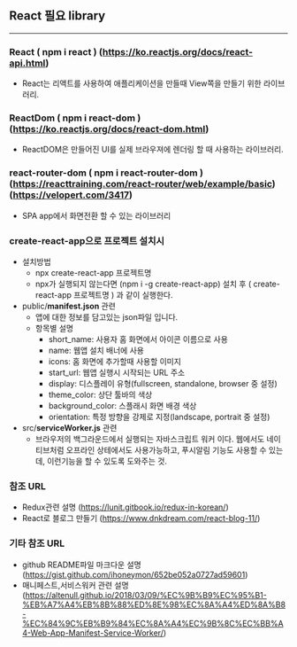 ## React 필요 library
---------------------------------

### React ( npm i react ) (https://ko.reactjs.org/docs/react-api.html)
* React는 리액트를 사용하여 애플리케이션을 만들때 View쪽을 만들기 위한 라이브러리.
### ReactDom ( npm i react-dom ) (https://ko.reactjs.org/docs/react-dom.html)
* ReactDOM은 만들어진 UI를 실제 브라우져에 렌더링 할 때 사용하는 라이브러리.
### react-router-dom ( npm i react-router-dom ) (https://reacttraining.com/react-router/web/example/basic) (https://velopert.com/3417)
* SPA app에서 화면전환 할 수 있는 라이브러리

### create-react-app으로 프로젝트 설치시
* 설치방법
  - npx create-react-app 프로젝트명 
  - npx가 실행되지 않는다면 (npm i -g create-react-app) 설치 후 ( create-react-app 프로젝트명 ) 과 같이 실행한다.
* public/**manifest.json** 관련
  - 앱에 대한 정보를 담고있는 json파일 입니다.
  - 항목별 설명
    - short_name: 사용자 홈 화면에서 아이콘 이름으로 사용
    - name: 웹앱 설치 배너에 사용
    - icons: 홈 화면에 추가할때 사용할 이미지
    - start_url: 웹앱 실행시 시작되는 URL 주소
    - display: 디스플레이 유형(fullscreen, standalone, browser 중 설정)
    - theme_color: 상단 툴바의 색상
    - background_color: 스플래시 화면 배경 색상
    - orientation: 특정 방향을 강제로 지정(landscape, portrait 중 설정)
* src/**serviceWorker.js** 관련
  - 브라우저의 백그라운드에서 실행되는 자바스크립트 워커 이다. 웹에서도 네이티브처럼 오프라인 상테에서도 사용가능하고, 푸시알림 기능도 사용할 수 있는데, 이런기능을 할 수 있도록 도와주는 것.

### 참조 URL
* Redux관련 설명 (https://lunit.gitbook.io/redux-in-korean/)
* React로 블로그 만들기 (https://www.dnkdream.com/react-blog-11/)


### 기타 참조 URL
* github README파일 마크다운 설명 (https://gist.github.com/ihoneymon/652be052a0727ad59601)
* 매니페스트,서비스워커 관련 설명 (https://altenull.github.io/2018/03/09/%EC%9B%B9%EC%95%B1-%EB%A7%A4%EB%8B%88%ED%8E%98%EC%8A%A4%ED%8A%B8-%EC%84%9C%EB%B9%84%EC%8A%A4%EC%9B%8C%EC%BB%A4-Web-App-Manifest-Service-Worker/)
